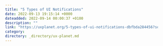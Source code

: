 ```yaml
---
title: "5 Types of UI Notifications"
date: 2022-09-13 19:15:14 +0000
dateadded: 2022-09-14 00:00:37 +0100
description: ""
link: "https://uxplanet.org/5-types-of-ui-notifications-dbfbda284456?source=rss----819cc2aaeee0---4"
category:
directory: _directory/ux-planet.md
---
```

